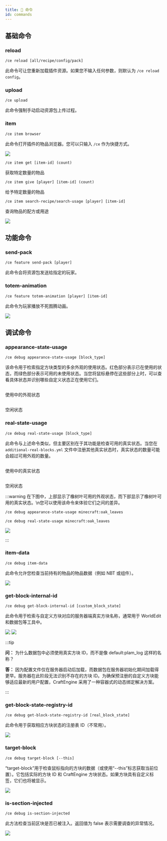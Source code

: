 ```yaml
---
title: 🐚 命令
id: commands
---
```


## 基础命令

### reload

`/ce reload [all/recipe/config/pack]`

此命令可让您重新加载插件资源。如果您不输入任何参数，则默认为 `/ce reload config`。

### upload

`/ce upload`

此命令强制手动启动资源包上传过程。

### item

`/ce item browser`

此命令打开插件的物品浏览器。您可以只输入 `/ce` 作为快捷方式。

![](/img/commands_15.png)

`/ce item get [item-id] (count)`

获取特定数量的物品

`/ce item give [player] [item-id] (count)`

给予特定数量的物品

`/ce item search-recipe/search-usage [player] [item-id]`

查询物品的配方或用途

![](/img/commands_16.png)

## 功能命令

### send-pack

`/ce feature send-pack [player]`

此命令会将资源包发送给指定的玩家。

### totem-animation

`/ce feature totem-animation [player] [item-id]`

此命令为玩家播放不死图腾动画。

![](/img/commands_14.png)


## 调试命令

### appearance-state-usage

`/ce debug appearance-state-usage [block_type]`

该命令用于检索指定方块类型的多余外观的使用状态。红色部分表示已在使用的状态，而绿色部分表示可用的未使用状态。当您将鼠标悬停在这些部分上时，可以查看具体状态并识别哪些自定义状态正在使用它们。

<div style={{textAlign: 'center'}}>
  <img src="/img/commands_1.png" alt="" />
</div>

<div style={{textAlign: 'center'}}>
  <img src="/img/commands_2.png" alt="" />
  <p style={{fontSize: '0.9em', color: '#666', marginTop: '0.5em'}}>使用中的外观状态</p>
</div>

<div style={{textAlign: 'center'}}>
  <img src="/img/commands_2.png" alt="" />
  <p style={{fontSize: '0.9em', color: '#666', marginTop: '0.5em'}}>空闲状态</p>
</div>

### real-state-usage

`/ce debug real-state-usage [block_type]`

此命令与上述命令类似，但主要区别在于其功能是检查可用的真实状态。当您在 `additional-real-blocks.yml` 文件中注册其他真实状态时，真实状态的数量可能会超过可用外观的数量。

<div style={{textAlign: 'center'}}>
  <img src="/img/commands_4.png" alt="" />
</div>

<div style={{textAlign: 'center'}}>
  <img src="/img/commands_5.png" alt="" />
  <p style={{fontSize: '0.9em', color: '#666', marginTop: '0.5em'}}>使用中的真实状态</p>
</div>

<div style={{textAlign: 'center'}}>
  <img src="/img/commands_6.png" alt="" />
  <p style={{fontSize: '0.9em', color: '#666', marginTop: '0.5em'}}>空闲状态</p>
</div>


:::warning
在下图中，上部显示了橡树叶可用的外观状态，而下部显示了橡树叶可用的真实状态。\n您可以使用该命令来体验它们之间的差异。

```sh
/ce debug appearance-state-usage minecraft:oak_leaves
```

```sh
/ce debug real-state-usage minecraft:oak_leaves
```

![](/img/commands_7.png)

:::


### item-data

`/ce debug item-data`

此命令允许您检查当前持有的物品的物品数据（例如 NBT 或组件）。

![](/img/commands_8.png)


### get-block-internal-id

`/ce debug get-block-internal-id [custom_block_state]`

此命令用于检索与自定义方块对应的服务器端真实方块名称，通常用于 WorldEdit 和数据包等工具中。

![](/img/commands_9.png)
![](/img/commands_10.png)


:::tip

**问：** 为什么数据包中必须使用真实方块 ID，而不是像 default:plam_log 这样的名称？

**答：** 因为配置文件仅在服务器启动后加载，而数据包在服务器初始化期间加载得更早。服务器在此阶段无法识别不存在的方块 ID。为确保预注册的自定义方块能够适应最新的用户配置，CraftEngine 采用了一种容器式的动态绑定解决方案。

:::


### get-block-state-registry-id

`/ce debug get-block-state-registry-id [real_block_state]`

此命令用于获取相应方块状态的注册表 ID（不常用）。

![](/img/commands_11.png)

### target-block

`/ce debug target-block [--this]`

“target-block”用于检查鼠标指向的方块的数据（或使用“--this”标志获取当前位置）。它包括实际的方块 ID 和 CraftEngine 方块状态。如果方块具有自定义标签，它们也将被显示。

![](/img/commands_12.png)

### is-section-injected

`/ce debug is-section-injected`

此方法检查当前区块是否已被注入。返回值为 false 表示需要调查的异常情况。

![](/img/commands_13.png)

